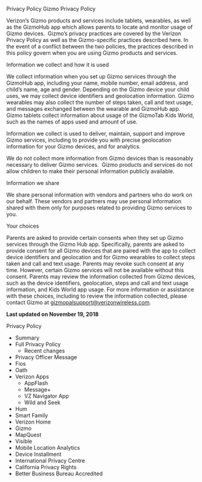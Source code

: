 Privacy Policy Gizmo Privacy Policy

Verizon’s Gizmo products and services include tablets, wearables, as well as the GizmoHub app which allows parents to locate and monitor usage of Gizmo devices.  Gizmo’s privacy practices are covered by the Verizon Privacy Policy as well as the Gizmo-specific practices described here. In the event of a conflict between the two policies, the practices described in this policy govern when you are using Gizmo products and services.

Information we collect and how it is used

We collect information when you set up Gizmo services through the GizmoHub app, including your name, mobile number, email address, and child’s name, age and gender. Depending on the Gizmo device your child uses, we may collect device identifiers and geolocation information. Gizmo wearables may also collect the number of steps taken, call and text usage, and messages exchanged between the wearable and GizmoHub app. Gizmo tablets collect information about usage of the GizmoTab Kids World, such as the names of apps used and amount of use.

Information we collect is used to deliver, maintain, support and improve Gizmo services, including to provide you with precise geolocation information for your Gizmo devices, and for analytics.

We do not collect more information from Gizmo devices than is reasonably necessary to deliver Gizmo services.  Gizmo products and services do not allow children to make their personal information publicly available.

Information we share

We share personal information with vendors and partners who do work on our behalf. These vendors and partners may use personal information shared with them only for purposes related to providing Gizmo services to you.

Your choices

Parents are asked to provide certain consents when they set up Gizmo services through the Gizmo Hub app. Specifically, parents are asked to provide consent for all Gizmo devices that are paired with the app to collect device identifiers and geolocation and for Gizmo wearables to collect steps taken and call and text usage. Parents may revoke such consent at any time. However, certain Gizmo services will not be available without this consent. Parents may review the information collected from Gizmo devices, such as the device identifiers, geolocation, steps and call and text usage information, and Kids World app usage. For more information or assistance with these choices, including to review the information collected, please contact Gizmo at gizmopalsupport@verizonwireless.com.

**Last updated on November 19, 2018**

Privacy Policy

*   Summary
*   Full Privacy Policy
    *   Recent changes
*   Privacy Officer Message
*   Fios
*   Oath
*   Verizon Apps
    *   AppFlash
    *   Message+
    *   VZ Navigator App
    *   Wild and Seek
*   Hum
*   Smart Family
*   Verizon Home
*   Gizmo
*   MapQuest
*   Visible
*   Mobile Location Analytics
*   Device Installment
*   International Privacy Centre
*   California Privacy Rights
*   Better Business Bureau Accredited